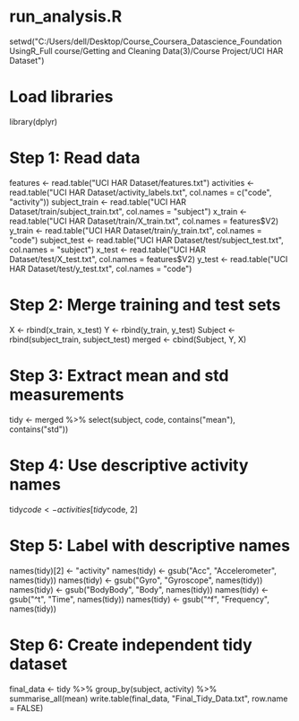 # run_analysis.R

setwd("C:/Users/dell/Desktop/Course_Coursera_Datascience_Foundation UsingR_Full course/Getting and Cleaning Data(3)/Course Project/UCI HAR Dataset")

# Load libraries
library(dplyr)

# Step 1: Read data
features <- read.table("UCI HAR Dataset/features.txt")
activities <- read.table("UCI HAR Dataset/activity_labels.txt", col.names = c("code", "activity"))
subject_train <- read.table("UCI HAR Dataset/train/subject_train.txt", col.names = "subject")
x_train <- read.table("UCI HAR Dataset/train/X_train.txt", col.names = features$V2)
y_train <- read.table("UCI HAR Dataset/train/y_train.txt", col.names = "code")
subject_test <- read.table("UCI HAR Dataset/test/subject_test.txt", col.names = "subject")
x_test <- read.table("UCI HAR Dataset/test/X_test.txt", col.names = features$V2)
y_test <- read.table("UCI HAR Dataset/test/y_test.txt", col.names = "code")

# Step 2: Merge training and test sets
X <- rbind(x_train, x_test)
Y <- rbind(y_train, y_test)
Subject <- rbind(subject_train, subject_test)
merged <- cbind(Subject, Y, X)

# Step 3: Extract mean and std measurements
tidy <- merged %>% select(subject, code, contains("mean"), contains("std"))

# Step 4: Use descriptive activity names
tidy$code <- activities[tidy$code, 2]

# Step 5: Label with descriptive names
names(tidy)[2] <- "activity"
names(tidy) <- gsub("Acc", "Accelerometer", names(tidy))
names(tidy) <- gsub("Gyro", "Gyroscope", names(tidy))
names(tidy) <- gsub("BodyBody", "Body", names(tidy))
names(tidy) <- gsub("^t", "Time", names(tidy))
names(tidy) <- gsub("^f", "Frequency", names(tidy))

# Step 6: Create independent tidy dataset
final_data <- tidy %>% group_by(subject, activity) %>% summarise_all(mean)
write.table(final_data, "Final_Tidy_Data.txt", row.name = FALSE)
